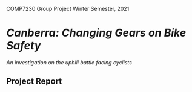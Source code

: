 COMP7230 Group Project
Winter Semester, 2021

# _Canberra: Changing Gears on Bike Safety_
_An investigation on the uphill battle facing cyclists_

## Project Report
